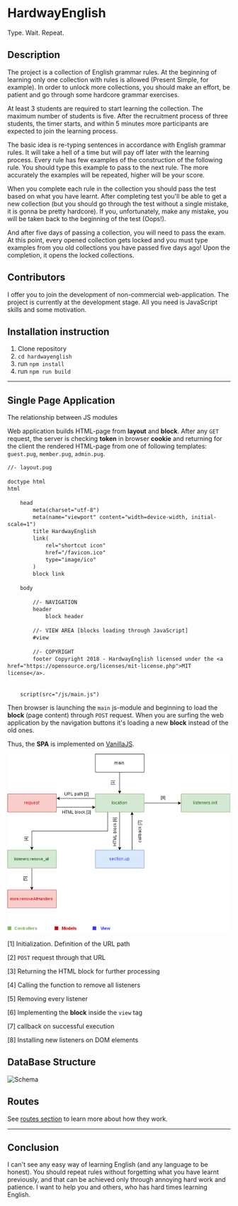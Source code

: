 # HardwayEnglish

Type. Wait. Repeat.

## Description

The project is a collection of English grammar rules. At the beginning of learning only one collection with rules is allowed (Present Simple, for example). In order to unlock more collections, you should make an effort, be patient and go through some hardcore grammar exercises.

At least 3 students are required to start learning the collection. The maximum number of students is five. After the recruitment process of three students, the timer starts, and within 5 minutes more participants are expected to join the learning process.

The basic idea is re-typing sentences in accordance with English grammar rules. It will take a hell of a time but will pay off later with the learning process. Every rule has few examples of the construction of the following rule. You should type this example to pass to the next rule. The more accurately the examples will be repeated, higher will be your score.

When you complete each rule in the collection you should pass the test based on what you have learnt. After completing test you'll be able to get a new collection (but you should go through the test without a single mistake, it is gonna be pretty hardcore). If you, unfortunately, make any mistake, you will be taken back to the beginning of the test (Oops!).

And after five days of passing a collection, you will need to pass the exam. At this point, every opened collection gets locked and you must type examples from you old collections you have passed five days ago! Upon the completion, it opens the locked collections.

## Contributors

I offer you to join the development of non-commercial web-application. The project is currently at the development stage. All you need is JavaScript skills and some motivation.

## <a name="installation"></a>Installation instruction

1. Clone repository
2. `cd hardwayenglish`
3. run `npm install`
4. run `npm run build`

---

## Single Page Application
The relationship between JS modules

Web application builds HTML-page from **layout** and **block**. After any `GET` request, the server is checking **token** in browser **cookie** and returning for the client the rendered HTML-page from one of following templates: `guest.pug`, `member.pug`, `admin.pug`.

```pug
//- layout.pug

doctype html
html

    head
        meta(charset="utf-8")
        meta(name="viewport" content="width=device-width, initial-scale=1")
        title HardwayEnglish
        link(
            rel="shortcut icon"
            href="/favicon.ico"
            type="image/ico"
        )
        block link

    body

        //- NAVIGATION
        header
            block header

        //- VIEW AREA [blocks loading through JavaScript]
        #view

        //- COPYRIGHT
        footer Copyright 2018 - HardwayEnglish licensed under the <a href="https://opensource.org/licenses/mit-license.php">MIT license</a>.


    script(src="/js/main.js")
```

Then browser is launching the `main` js-module and beginning to load the **block** (page content) through `POST` request. When you are surfing the web application by the navigation buttons it's loading a new **block** instead of the old ones.

Thus, the **SPA** is implemented on [VanillaJS](http://vanilla-js.com/).

![Schema](./readme_fig/spa.png)

[1] Initialization. Definition of the URL path

[2] `POST` request through that URL

[3] Returning the HTML block for further processing

[4] Calling the function to remove all listeners

[5] Removing every listener

[6] Implementing the **block** inside the `view` tag

[7] callback on successful execution

[8] Installing new listeners on DOM elements

## DataBase Structure

![Schema](./readme_fig/db.png)

## Routes

See [routes section](./ROUTES.md) to learn more about how they work.

---

## Conclusion
I can't see any easy way of learning English (and any language to be honest). You should repeat rules without forgetting what you have learnt previously, and that can be achieved only through annoying hard work and patience. I want to help you and others, who has hard times learning English.
